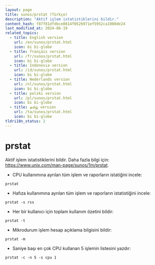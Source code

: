 ```yaml
---
layout: page
title: sunos/prstat (Türkçe)
description: "Aktif işlem istatistiklerini bildir."
content_hash: f87f81dfdbce0814f0526971ef5952ca1008de24
last_modified_at: 2024-06-19
related_topics:
  - title: English version
    url: /en/sunos/prstat.html
    icon: bi bi-globe
  - title: français version
    url: /fr/sunos/prstat.html
    icon: bi bi-globe
  - title: Indonesia version
    url: /id/sunos/prstat.html
    icon: bi bi-globe
  - title: Nederlands version
    url: /nl/sunos/prstat.html
    icon: bi bi-globe
  - title: polski version
    url: /pl/sunos/prstat.html
    icon: bi bi-globe
  - title: தமிழ் version
    url: /ta/sunos/prstat.html
    icon: bi bi-globe
tldri18n_status: 2
---
```

# prstat

Aktif işlem istatistiklerini bildir.
Daha fazla bilgi için: <https://www.unix.com/man-page/sunos/1m/prstat>.

- CPU kullanımına ayrılan tüm işlem ve raporların istatiğini incele:

`prstat`

- Hafıza kullanımına ayrılan tüm işlem ve raporların istatistiğini incele:

`prstat -s rss`

- Her bir kullanıcı için toplam kullanım özetini bildir:

`prstat -t`

- Mikrodurum işlem hesap açıklama bilgisini bildir:

`prstat -m`

- Saniye başı en çok CPU kullanan 5 işlemin listesini yazdır:

`prstat -c -n 5 -s cpu 1`
